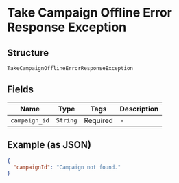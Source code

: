 
# Take Campaign Offline Error Response Exception

## Structure

`TakeCampaignOfflineErrorResponseException`

## Fields

| Name | Type | Tags | Description |
|  --- | --- | --- | --- |
| `campaign_id` | `String` | Required | - |

## Example (as JSON)

```json
{
  "campaignId": "Campaign not found."
}
```

